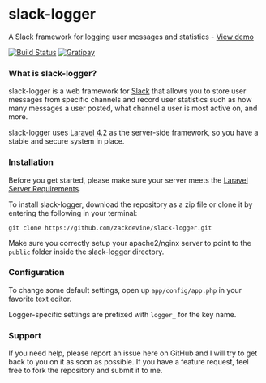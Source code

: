 # slack-logger
A Slack framework for logging user messages and statistics - [View demo](https://nyaa-nyaa.co)

[![Build Status](https://semaphoreci.com/api/v1/projects/59774d71-1545-41e3-9c80-7b567800eac9/511563/shields_badge.svg)](https://semaphoreci.com/zdevine/slack-logger)
[![Gratipay](https://img.shields.io/gratipay/zdevine.svg)](https://gratipay.com/~zdevine/)
[](https://img.shields.io/badge/license-MIT-blue.svg?style=flat)

### What is slack-logger?
slack-logger is a web framework for [Slack](https://slack.com) that allows you to store user messages from specific channels and record user statistics such as how many messages a user posted, what channel a user is most active on, and more.

slack-logger uses [Laravel 4.2](https://laravel.com/docs/4.2) as the server-side framework, so you have a stable and secure system in place.

### Installation
Before you get started, please make sure your server meets the [Laravel Server Requirements](https://laravel.com/docs/4.2/#server-requirements).

To install slack-logger, download the repository as a zip file or clone it by entering the following in your terminal:
```
git clone https://github.com/zackdevine/slack-logger.git
```
Make sure you correctly setup your apache2/nginx server to point to the `public` folder inside the slack-logger directory.

### Configuration
To change some default settings, open up `app/config/app.php` in your favorite text editor.

Logger-specific settings are prefixed with `logger_` for the key name.

### Support
If you need help, please report an issue here on GitHub and I will try to get back to you on it as soon as possible. If you have a feature request, feel free to fork the repository and submit it to me.
